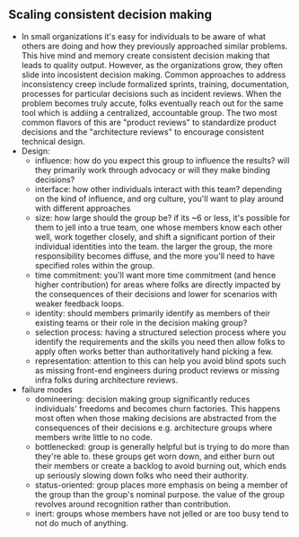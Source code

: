 ## Scaling consistent decision making
* In small organizations it's easy for individuals to be aware of what others are doing and how they previously approached similar problems. This hive mind and memory create consistent decision making that leads to quality output. However, as the organizations grow, they often slide into incosistent decision making. Common approaches to address inconsistency creep include formalized sprints, training, documentation, processes for particular decisions such as incident reviews. When the problem becomes truly accute, folks eventually reach out for the same tool which is addiing a centralized, accountable group. The two most common flavors of this are "product reviews" to standardize product decisions and the "architecture reviews" to encourage consistent technical design.  
* Design:
    * influence: how do you expect this group to influence the results? will they primarily work through advocacy or will they make binding decisions?
    * interface: how other individuals interact with this team? depending on the kind of influence, and org culture, you'll want to play around with different approaches 
    * size: how large should the group be? if its ~6 or less, it's possible for them to jell into a true team, one whose members know each other well, work together closely, and shift a significant portion of their individual identities into the team.  the larger the group, the more responsibility becomes diffuse, and the more you'll need to have specified roles within the group.
    * time commitment: you'll want more time commitment (and hence higher contribution) for areas where folks are directly impacted by the consequences of their decisions and lower for scenarios with weaker feedback loops.
    * identity: should members primarily identify as members of their existing teams or their role in the decision making group?
    * selection process: having a structured selection process where you identify the requirements and the skills you need then allow folks to apply often works better than authoritatively hand picking a few.
    * representation: attention to this can help you avoid blind spots such as missing front-end engineers during product reviews or missing infra folks during architecture reviews. 
* failure modes
    * domineering: decision making group significantly reduces individuals' freedoms and becomes churn factories. This happens most often when those making decisions are abstracted from the consequences of their decisions e.g. architecture groups where members write little to no code.
    * bottlenecked: group is generally helpful but is trying to do more than they're able to. these groups get worn down, and either burn out their members or create a backlog to avoid burning out, which ends up seriously slowing down folks who need their authority.
    * status-oriented: group places more emphasis on being a member of the group than the group's nominal purpose. the value of the group revolves around recognition rather than contribution. 
    * inert: groups whose members have not jelled or are too busy tend to not do much of anything. 